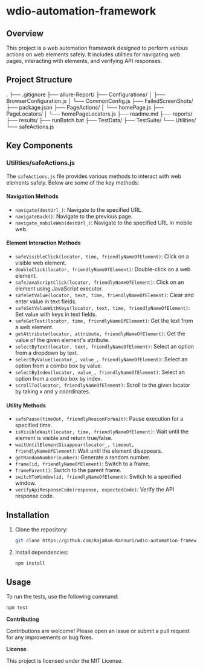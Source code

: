 # wdio-automation-framework

## Overview

This project is a web automation framework designed to perform various actions on web elements safely. It includes utilities for navigating web pages, interacting with elements, and verifying API responses.

## Project Structure

.
├── .gitignore
├── allure-Report/
├── Configurations/
│   ├── BrowserConfiguration.js
│   └── CommonConfig.js
├── FailedScreenShots/
├── package.json
├── PageActions/
│   └── homePage.js
├── PageLocators/
│   └── homePageLocators.js
├── readme.md
├── reports/
├── results/
├── runBatch.bat
├── TestData/
├── TestSuite/
└── Utilities/
    └── safeActions.js

## Key Components

### Utilities/safeActions.js

The `safeActions.js` file provides various methods to interact with web elements safely. Below are some of the key methods:

#### Navigation Methods
- `navigate(destUrl_)`: Navigate to the specified URL.
- `navigateBack()`: Navigate to the previous page.
- `navigate_mobileWeb(destUrl_)`: Navigate to the specified URL in mobile web.

#### Element Interaction Methods
- `safeVisibleClick(locator, time, friendlyNameOfElement)`: Click on a visible web element.
- `doubleClick(locator, friendlyNameOfElement)`: Double-click on a web element.
- `safeJavaScriptClick(locator, friendlyNameOfElement)`: Click on an element using JavaScript executor.
- `safeSetValue(locator, text, time, friendlyNameOfElement)`: Clear and enter value in text fields.
- `safeSetValueWithKeys(locator, text, time, friendlyNameOfElement)`: Set value with keys in text fields.
- `safeGetText(locator, time, friendlyNameOfElement)`: Get the text from a web element.
- `getAttribute(locator, attribute, friendlyNameOfElement)`: Get the value of the given element's attribute.
- `selectByText(locator, text, friendlyNameOfElement)`: Select an option from a dropdown by text.
- `selectByValue(locator_, value_, friendlyNameOfElement)`: Select an option from a combo box by value.
- `selectByIndex(locator, value_, friendlyNameOfElement)`: Select an option from a combo box by index.
- `scrollTo(locator, friendlyNameOfElement)`: Scroll to the given locator by taking x and y coordinates.

#### Utility Methods
- `safePause(timeOut, friendlyReasonForWait)`: Pause execution for a specified time.
- `isVisibleWait(locator, time, friendlyNameOfElement)`: Wait until the element is visible and return true/false.
- `waitUntilElementDisappear(locator_, timeout, friendlyNameOfElement)`: Wait until the element disappears.
- `getRandomNumber(number)`: Generate a random number.
- `frame(id, friendlyNameOfElement)`: Switch to a frame.
- `frameParent()`: Switch to the parent frame.
- `switchToWindow(id, friendlyNameOfElement)`: Switch to a specified window.
- `verifyApiResponseCode(response, expectedCode)`: Verify the API response code.

## Installation

1. Clone the repository:
    ```sh
    git clone https://github.com/RajaRam-Kannuri/wdio-automation-framework
    ```

2. Install dependencies:
    ```sh
    npm install
    ```

## Usage

To run the tests, use the following command:
```sh
npm test
```

**Contributing**

Contributions are welcome! Please open an issue or submit a pull request for any improvements or bug fixes.

**License**

This project is licensed under the MIT License.
